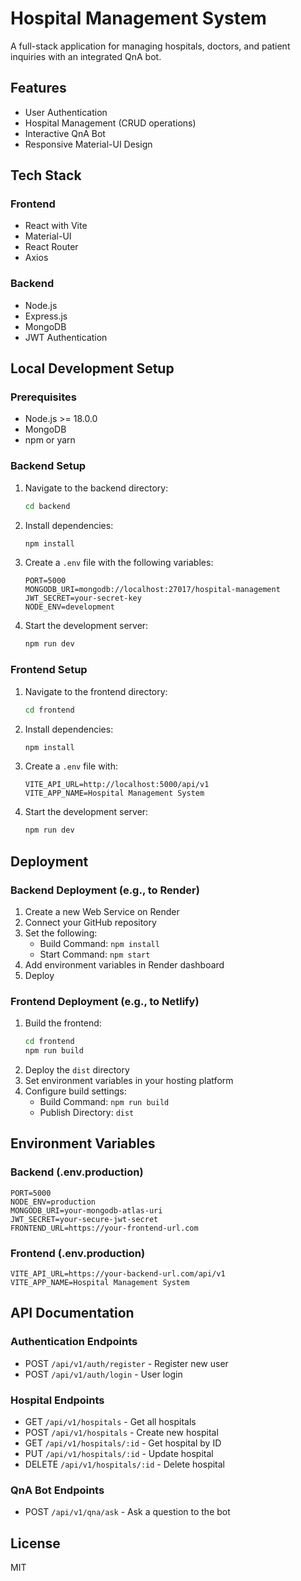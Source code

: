 # Hospital Management System

A full-stack application for managing hospitals, doctors, and patient inquiries with an integrated QnA bot.

## Features

- User Authentication
- Hospital Management (CRUD operations)
- Interactive QnA Bot
- Responsive Material-UI Design

## Tech Stack

### Frontend
- React with Vite
- Material-UI
- React Router
- Axios

### Backend
- Node.js
- Express.js
- MongoDB
- JWT Authentication

## Local Development Setup

### Prerequisites
- Node.js >= 18.0.0
- MongoDB
- npm or yarn

### Backend Setup
1. Navigate to the backend directory:
   ```bash
   cd backend
   ```
2. Install dependencies:
   ```bash
   npm install
   ```
3. Create a `.env` file with the following variables:
   ```
   PORT=5000
   MONGODB_URI=mongodb://localhost:27017/hospital-management
   JWT_SECRET=your-secret-key
   NODE_ENV=development
   ```
4. Start the development server:
   ```bash
   npm run dev
   ```

### Frontend Setup
1. Navigate to the frontend directory:
   ```bash
   cd frontend
   ```
2. Install dependencies:
   ```bash
   npm install
   ```
3. Create a `.env` file with:
   ```
   VITE_API_URL=http://localhost:5000/api/v1
   VITE_APP_NAME=Hospital Management System
   ```
4. Start the development server:
   ```bash
   npm run dev
   ```

## Deployment

### Backend Deployment (e.g., to Render)
1. Create a new Web Service on Render
2. Connect your GitHub repository
3. Set the following:
   - Build Command: `npm install`
   - Start Command: `npm start`
4. Add environment variables in Render dashboard
5. Deploy

### Frontend Deployment (e.g., to Netlify)
1. Build the frontend:
   ```bash
   cd frontend
   npm run build
   ```
2. Deploy the `dist` directory
3. Set environment variables in your hosting platform
4. Configure build settings:
   - Build Command: `npm run build`
   - Publish Directory: `dist`

## Environment Variables

### Backend (.env.production)
```
PORT=5000
NODE_ENV=production
MONGODB_URI=your-mongodb-atlas-uri
JWT_SECRET=your-secure-jwt-secret
FRONTEND_URL=https://your-frontend-url.com
```

### Frontend (.env.production)
```
VITE_API_URL=https://your-backend-url.com/api/v1
VITE_APP_NAME=Hospital Management System
```

## API Documentation

### Authentication Endpoints
- POST `/api/v1/auth/register` - Register new user
- POST `/api/v1/auth/login` - User login

### Hospital Endpoints
- GET `/api/v1/hospitals` - Get all hospitals
- POST `/api/v1/hospitals` - Create new hospital
- GET `/api/v1/hospitals/:id` - Get hospital by ID
- PUT `/api/v1/hospitals/:id` - Update hospital
- DELETE `/api/v1/hospitals/:id` - Delete hospital

### QnA Bot Endpoints
- POST `/api/v1/qna/ask` - Ask a question to the bot

## License

MIT 